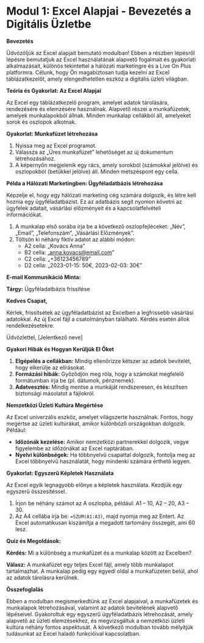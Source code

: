 # **Modul 1: Excel Alapjai - Bevezetés a Digitális Üzletbe**

**Bevezetés**

Üdvözöljük az Excel alapjait bemutató modulban! Ebben a részben lépésről lépésre bemutatjuk az Excel használatának alapvető fogalmait és gyakorlati alkalmazásait, különös tekintettel a hálózati marketingre és a Live On Plus platformra. Célunk, hogy Ön magabiztosan tudja kezelni az Excel táblázatkezelőt, amely elengedhetetlen eszköz a digitális üzleti világban.

**Teória és Gyakorlat: Az Excel Alapjai**

Az Excel egy táblázatkezelő program, amelyet adatok tárolására, rendezésére és elemzésére használnak. Alapvető részei a munkafüzetek, amelyek munkalapokból állnak. Minden munkalap cellákból áll, amelyeket sorok és oszlopok alkotnak.

**Gyakorlat: Munkafüzet létrehozása**

1. Nyissa meg az Excel programot.
2. Válassza az „Üres munkafüzet” lehetőséget az új dokumentum létrehozásához.
3. A képernyőn megjelenik egy rács, amely sorokból (számokkal jelölve) és oszlopokból (betűkkel jelölve) áll. Minden metszéspont egy cella.

**Példa a Hálózati Marketingben: Ügyféladatbázis létrehozása**

Képzelje el, hogy egy hálózati marketing cég számára dolgozik, és létre kell hoznia egy ügyféladatbázist. Ez az adatbázis segít nyomon követni az ügyfelek adatait, vásárlási előzményeit és a kapcsolatfelvételi információkat.

1. A munkalap első sorába írja be a következő oszlopfejléceket: „Név”, „Email”, „Telefonszám”, „Vásárlási Előzmények”.
2. Töltsön ki néhány fiktív adatot az alábbi módon:
   - A2 cella: „Kovács Anna”
   - B2 cella: „anna.kovacs@email.com”
   - C2 cella: „+36123456789”
   - D2 cella: „2023-01-15: 50€, 2023-02-03: 30€”

**E-mail Kommunikáció Minta:**

**Tárgy:** Ügyféladatbázis frissítése

**Kedves Csapat,**

Kérlek, frissítsétek az ügyféladatbázist az Excelben a legfrissebb vásárlási adatokkal. Az új Excel fájl a csatolmányban található. Kérdés esetén állok rendelkezésetekre.

Üdvözlettel,
[Jelentkező neve]

**Gyakori Hibák és Hogyan Kerüljük El Őket**

1. **Elgépelés a cellákban:** Mindig ellenőrizze kétszer az adatok bevitelét, hogy elkerülje az elírásokat.
2. **Formázási hibák:** Győződjön meg róla, hogy a számokat megfelelő formátumban írja be (pl. dátumok, pénznemek).
3. **Adatvesztés:** Mindig mentse a munkáját rendszeresen, és készítsen biztonsági másolatot a fájlokról.

**Nemzetközi Üzleti Kultúra Megértése**

Az Excel univerzális eszköz, amelyet világszerte használnak. Fontos, hogy megértse az üzleti kultúrákat, amikor különböző országokban dolgozik. Például:

- **Időzónák kezelése:** Amikor nemzetközi partnerekkel dolgozik, vegye figyelembe az időzónákat az Excel naptárában.
- **Nyelvi különbségek:** Ha többnyelvű csapattal dolgozik, fontolja meg az Excel többnyelvű használatát, hogy mindenki számára érthető legyen.

**Gyakorlat: Egyszerű Képletek Használata**

Az Excel egyik legnagyobb előnye a képletek használata. Kezdjük egy egyszerű összesítéssel.

1. Írjon be néhány számot az A oszlopba, például: A1 – 10, A2 – 20, A3 – 30.
2. Az A4 cellába írja be: `=SZUM(A1:A3)`, majd nyomja meg az Entert. Az Excel automatikusan kiszámítja a megadott tartomány összegét, ami 60 lesz.

**Quiz és Megoldások:**

**Kérdés:** Mi a különbség a munkafüzet és a munkalap között az Excelben?

**Válasz:** A munkafüzet egy teljes Excel fájl, amely több munkalapot tartalmazhat. A munkalap pedig egy egyedi oldal a munkafüzeten belül, ahol az adatok tárolásra kerülnek.

**Összefoglalás**

Ebben a modulban megismerkedtünk az Excel alapjaival, a munkafüzetek és munkalapok létrehozásával, valamint az adatok bevitelének alapvető lépéseivel. Gyakoroltuk egy egyszerű ügyféladatbázis létrehozását, amely alapvető az üzleti elemzésekhez, és megvizsgáltuk a nemzetközi üzleti kultúra néhány fontos aspektusát. A következő modulban tovább mélyítjük tudásunkat az Excel haladó funkcióival kapcsolatban.